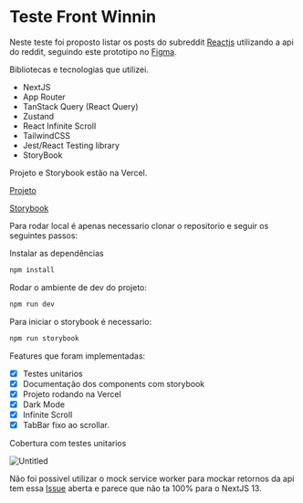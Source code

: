 # Teste Front Winnin

Neste teste foi proposto listar os posts do subreddit [Reactjs](https://www.reddit.com/r/reactjs/) utilizando a api do reddit, seguindo este prototipo no [Figma](https://www.figma.com/file/PPvIPPITdlgZo9CeGDVezk/DesafioWinnin?type=design&node-id=0-1&mode=design&t=SOsPte5OTo55VcFB-0).

Bibliotecas e tecnologias que utilizei.

- NextJS
- App Router
- TanStack Query (React Query)
- Zustand
- React Infinite Scroll
- TailwindCSS
- Jest/React Testing library
- StoryBook

Projeto e Storybook estão na Vercel.

[Projeto](https://teste-front-winnin.vercel.app/)

[Storybook](https://teste-front-winnin-ifti.vercel.app/?path=/docs/components-button--docs)

Para rodar local é apenas necessario clonar o repositorio e seguir os seguintes passos:

Instalar as dependências

```jsx
npm install
```

Rodar o ambiente de dev do projeto:

```jsx
npm run dev
```

Para iniciar o storybook é necessario:

```jsx
npm run storybook
```

Features que foram implementadas:

- [x] Testes unitarios
- [x] Documentação dos components com storybook
- [x] Projeto rodando na Vercel
- [x] Dark Mode
- [x] Infinite Scroll
- [x] TabBar fixo ao scrollar.

Cobertura com testes unitarios

![Untitled](https://github.com/viniielopes/teste-front-winnin/assets/26721938/2bebb82f-f330-4f49-ae2d-ee9cc7c040d4)

Não foi possivel utilizar o mock service worker para mockar retornos da api tem essa [Issue](https://github.com/mswjs/msw/issues/1644) aberta e parece que não ta 100% para o NextJS 13.
